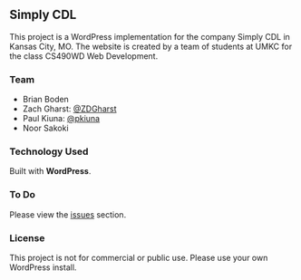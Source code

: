 ## Simply CDL
This project is a WordPress implementation for the company Simply CDL in Kansas City, MO. The website is created by a team of students at UMKC for the class CS490WD Web Development.

### Team
- Brian Boden
- Zach Gharst: [@ZDGharst](https://github.com/ZDGharst)
- Paul Kiuna: [@pkiuna](https://github.com/pkiuna)
- Noor Sakoki

### Technology Used
Built with **WordPress**.

### To Do
Please view the [issues](issues) section.

### License
This project is not for commercial or public use. Please use your own WordPress install.
